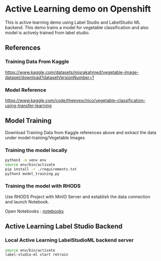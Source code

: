# Active Learning demo on Openshift

This is active learning demo using Label Studio and LabelStudio ML backend. This demo trains a model for vegetable classification and also model is actively trained from label studio.

## References

### Training Data From Kaggle
  
https://www.kaggle.com/datasets/misrakahmed/vegetable-image-dataset/download?datasetVersionNumber=1

### Model Reference
  
https://www.kaggle.com/code/theeyeschico/vegetable-classification-using-transfer-learning

## Model Training
  
Download Training Data from Kaggle references above and extract the data under model-training/Vegetable Images

### Training the model locally

```sh
python3 -m venv env
source env/bin/activate
pip install -r ./requirements.txt
python3 model_training.py
```

### Training the model with RHODS

Use RHODS Project with MinIO Server and establish the data connection and launch Notebook.

Open Notebooks : [notebooks](notebooks)

## Active Learning Label Studio Backend

### Local Active Learning LabelStudioML backend server

```sh
source env/bin/activate
label-studio-ml start retrain
```
